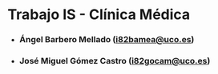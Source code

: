 # Trabajo IS - Clínica Médica
* ### Ángel Barbero Mellado (i82bamea@uco.es)
* ### José Miguel Gómez Castro (i82gocam@uco.es)
